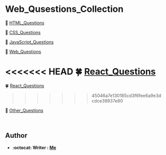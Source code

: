# Web_Qusestions_Collection


:herb: [HTML_Questions](HTML_Questions.md)

:cherry_blossom: [CSS_Questions](CSS_Questions.md)

:rose: [JavaScript_Questions](JavaScript_Questions.md)

:hibiscus: [Web_Questions](Web_Questions.md)

<<<<<<< HEAD
:four_leaf_clover: [React_Questions](React_Questions.md)
=======
:four_leaf_clover: [React_Questions](React_Interview_Questions.md)
>>>>>>> 45046a7e130185cd3f6fee6a9e3dcdce38937e80

:fallen_leaf: [Other_Questions](Other_Questions.md)

</br>

## Author
* **:octocat: Writer : [Me](https://github.com/yschen25)**
